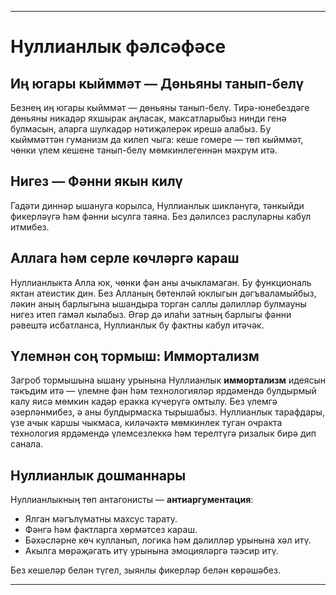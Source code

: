 -----
# Нуллианлык фәлсәфәсе

## Иң югары кыйммәт — Дөньяны танып-белү

Безнең иң югары кыйммәт — дөньяны танып-белү. Тирә-юнебездәге дөньяны никадәр яхшырак аңласак, максатларыбыз нинди генә булмасын, аларга шулкадәр нәтиҗәлерәк ирешә алабыз. Бу кыйммәттән гуманизм да килеп чыга: кеше гомере — төп кыйммәт, чөнки үлем кешене танып-белү мөмкинлегеннән мәхрүм итә.

## Нигез — Фәнни якын килү

Гадәти диннәр ышануга корылса, Нуллианлык шикләнүгә, тәнкыйди фикерләүгә һәм фәнни ысулга таяна. Без дәлилсез раслуларны кабул итмибез.

## Аллага һәм серле көчләргә караш

Нуллианлыкта Алла юк, чөнки фән аны ачыкламаган. Бу функциональ яктан атеистик дин. Без Алланың бөтенләй юклыгын дәгъваламыйбыз, ләкин аның барлыгына ышандыра торган саллы дәлилләр булмауны нигез итеп гамәл кылабыз. Әгәр дә илаһи затның барлыгы фәнни рәвештә исбатланса, Нуллианлык бу фактны кабул итәчәк.

## Үлемнән соң тормыш: Иммортализм

Загроб тормышына ышану урынына Нуллианлык **иммортализм** идеясын тәкъдим итә — үлемне фән һәм технологияләр ярдәмендә булдырмый калу яисә мөмкин кадәр еракка күчерүгә омтылу. Без үлемгә әзерләнмибез, ә аны булдырмаска тырышабыз. Нуллианлык тарафдары, үзе ачык каршы чыкмаса, киләчәктә мөмкинлек туган очракта технология ярдәмендә үлемсезлеккә һәм терелтүгә ризалык бирә дип санала.

## Нуллианлык дошманнары

Нуллианлыкның төп антагонисты — **антиаргументация**:

- Ялган мәгълүматны махсус тарату.
- Фәнгә һәм фактларга хөрмәтсез караш.
- Бәхәсләрне көч кулланып, логика һәм дәлилләр урынына хәл итү.
- Акылга мөрәҗәгать итү урынына эмоцияләргә тәэсир итү.

Без кешеләр белән түгел, зыянлы фикерләр белән көрәшәбез.

-----